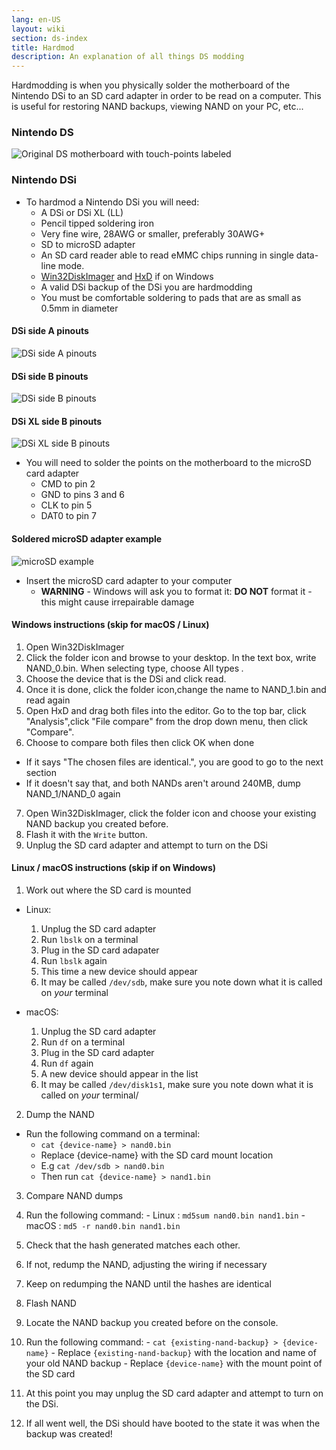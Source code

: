 ```yaml
---
lang: en-US
layout: wiki
section: ds-index
title: Hardmod
description: An explanation of all things DS modding
---
```


Hardmodding is when you physically solder the motherboard of the Nintendo DSi to an SD card adapter in order to be read on a computer. This is useful for restoring NAND backups, viewing NAND on your PC, etc...
### Nintendo DS
![Original DS motherboard with touch-points labeled](https://media.discordapp.net/attachments/547986366357700620/736370094392999947/mobo_pinout.png)

### Nintendo DSi

- To hardmod a Nintendo DSi you will need:
  - A DSi or DSi XL (LL)
  - Pencil tipped soldering iron
  - Very fine wire, 28AWG or smaller, preferably 30AWG+
  - SD to microSD adapter
  - An SD card reader able to read eMMC chips running in single data-line mode.
  - [Win32DiskImager](https://sourceforge.net/projects/win32diskimager/) and [HxD](https://mh-nexus.de/en/downloads.php?product=HxD20) if on Windows
  - A valid DSi backup of the DSi you are hardmodding
  - You must be comfortable soldering to pads that are as small as 0.5mm in diameter

#### DSi side A pinouts
![DSi side A pinouts](https://safan41.github.io/hardmodguide/images/pinouts/DSi/a.jpg)
#### DSi side B pinouts
![DSi side B pinouts](https://safan41.github.io/hardmodguide/images/pinouts/DSi/b.png)
#### DSi XL side B pinouts
![DSi XL side B pinouts](https://safan41.github.io/hardmodguide/images/pinouts/DSi%20XL/nand.png)

- You will need to solder the points on the motherboard to the microSD card adapter
  - CMD to pin 2
  - GND to pins 3 and 6
  - CLK to pin 5
  - DAT0 to pin 7

#### Soldered microSD adapter example
![microSD example](https://safan41.github.io/hardmodguide/images/sd.jpg)

- Insert the microSD card adapter to your computer
  - **WARNING** - Windows will ask you to format it: **DO NOT** format it - this might cause irrepairable damage

#### Windows instructions (skip for macOS / Linux)

1. Open Win32DiskImager
2. Click the folder icon and browse to your desktop. In the text box, write NAND_0.bin. When selecting type, choose All types *.* 
3. Choose the device that is the DSi and click read. 
4. Once it is done, click the folder icon,change the name to NAND_1.bin and read again
5. Open HxD and drag both files into the editor. Go to the top bar, click "Analysis",click "File compare" from the drop down menu, then click "Compare".
6. Choose to compare both files then click OK when done
  - If it says "The chosen files are identical.", you are good to go to the next section
  - If it doesn't say that, and both NANDs aren't around 240MB, dump NAND_1/NAND_0 again
7. Open Win32DiskImager, click the folder icon and choose your existing NAND backup you created before.
8. Flash it with the `Write` button.
9. Unplug the SD card adapter and attempt to turn on the DSi

#### Linux / macOS instructions (skip if on Windows)


1. Work out where the SD card is mounted
  - Linux:
    1. Unplug the SD card adapter
    2. Run `lbslk` on a terminal
    3. Plug in the SD card adapater
    4. Run `lbslk` again
    5. This time a new device should appear
    6. It may be called `/dev/sdb`, make sure you note down what it is called on *your* terminal

  - macOS:
    1. Unplug the SD card adapter
    2. Run `df` on a terminal
    3. Plug in the SD card adapter
    4. Run `df` again
    5. A new device should appear in the list
    6. It may be called `/dev/disk1s1`, make sure you note down what it is called on *your* terminal/

2. Dump the NAND
  - Run the following command on a terminal:
    - `cat {device-name} > nand0.bin` 
    - Replace {device-name} with the SD card mount location
    - E.g `cat /dev/sdb > nand0.bin`
    - Then run `cat {device-name} > nand1.bin`

3. Compare NAND dumps
  1. Run the following command:
    - Linux : `md5sum nand0.bin nand1.bin`
    - macOS : `md5 -r nand0.bin nand1.bin`
  2. Check that the hash generated matches each other.
  3. If not, redump the NAND, adjusting the wiring if necessary
  4. Keep on redumping the NAND until the hashes are identical

4. Flash NAND
  1. Locate the NAND backup you created before on the console.
  2. Run the following command:
    - `cat {existing-nand-backup} > {device-name}`
    - Replace `{existing-nand-backup}` with the location and name of your old NAND backup
    - Replace `{device-name}` with the mount point of the SD card
  3. At this point you may unplug the SD card adapter and attempt to turn on the DSi.
  4. If all went well, the DSi should have booted to the state it was when the backup was created!

